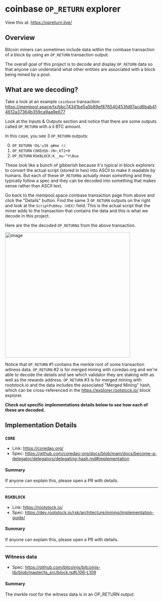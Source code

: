 # coinbase `OP_RETURN` explorer
View this at: https://opreturn.live/

## Overview
Bitcoin miners can sometimes include data within the coinbase transaction of a block by using an `OP_RETURN` transaction output.

The overall goal of this project is to decode and display `OP_RETURN` data so that anyone can understand what other entities are associated with a block being mined by a pool.

## What are we decoding?
Take a look at an example `coinbase` transaction: <a href="https://mempool.space/tx/bbc74341be5a5b89ef876540453fd97acd6bab414612a37364b359ca9aa9e677" target="_blank">https://mempool.space/tx/bbc74341be5a5b89ef876540453fd97acd6bab414612a37364b359ca9aa9e677</a>

Look at the Inputs & Outputs section and notice that there are some outputs called `OP_RETURN` with a `0` BTC amount.

In this case, you see 3 `OP_RETURN` outputs:

0. `OP_RETURN` `!D&'u39 q#me r/`
1. `OP_RETURN` `COREd$b-(N>,KT2+0`
2. `OP_RETURN` `RSKBLOCK:K__mu-^Y\Bua`

These _look_ like a bunch of gibberish because it's typical in block explorers to convert the actual script (stored in hex) into ASCII to make it readable by humans. But each of these `OP_RETURN`s actually _mean something_ and they typically follow a spec and they can be decoded into something that makes sense rather than ASCII text.

Go back to the mempool.space coinbase transaction page from above and click the "Details" button. Find the same 3 `OP_RETURN` outputs on the right and look at the `ScriptPubKey (HEX)` field. This is the actual script that the miner adds to the transaction that contains the data and this is what we decode in this project.

Here are the the decoded `OP_RETURN`s from the above transaction.

<img width="412" alt="image" src="https://github.com/bboerst/coinbase-opreturn-explorer/assets/1393271/abf9bfd3-440d-4d2e-8465-e0e1c4a3d35a">

Notice that `OP_RETURN` #1 contains the merkle root of some transaction witness data. `OP_RETURN` #2 is for merged mining with coredao.org and we're able to decode the details and see which validator they are staking with as well as the rewards address. `OP_RETURN` #3 is for merged mining with rootstock.io and the data includes the associated "Merged Mining" hash, which can be cross-referenced in the https://explorer.rootstock.io/ block explorer.

**Check out specific implementations details below to see how each of these are decoded.**

## Implementation Details

### `CORE`
- Link: https://coredao.org/
- Spec: https://github.com/coredao-org/docs/blob/main/docs/become-a-delegator/delegators/delegating-hash.md#implementation

#### Summary
If anyone can explain this, please open a PR with details.

---
### `RSKBLOCK`
- Link: https://rootstock.io/
- Spec: https://dev.rootstock.io/rsk/architecture/mining/implementation-guide/

#### Summary
If anyone can explain this, please open a PR with details.

---
### Witness data
- Spec: https://github.com/bitcoinjs/bitcoinjs-lib/blob/master/ts_src/block.ts#L106-L109

#### Summary
The merkle root for the witness data is in an OP_RETURN output.
